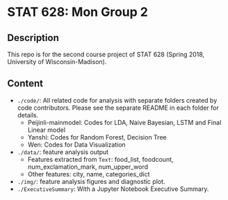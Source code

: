 # STAT 628: Mon Group 2

## Description

This repo is for the second course project of STAT 628 (Spring 2018, University of Wisconsin-Madison).

## Content

* `./code/`: All related code for analysis with separate folders created by code contributors. Please see the separate README in each folder for details. 
    * Peijinli-mainmodel: Codes for LDA, Naive Bayesian, LSTM and Final Linear model
    * Yanshi: Codes for Random Forest, Decision Tree
    * Wen: Codes for Data Visualization
* `./data/`: feature analysis output 
    * Features extracted from `Text`: food_list, foodcount, num_exclamation_mark, num_upper_word
    * Other features: city, name, categories_dict
* `./img/`: feature analysis figures and diagnostic plot.
* `./ExecutiveSummary`: With a Jupyter Notebook Executive Summary.